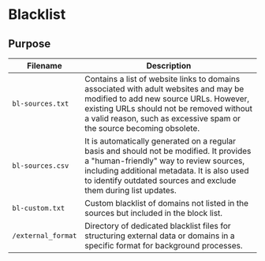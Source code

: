 # Blacklist

## Purpose

| **Filename** | **Description** |
|---|---|
| `bl-sources.txt` | Contains a list of website links to domains associated with adult websites and may be modified to add new source URLs. However, existing URLs should not be removed without a valid reason, such as excessive spam or the source becoming obsolete. |
| `bl-sources.csv` | It is automatically generated on a regular basis and should not be modified. It provides a "human-friendly" way to review sources, including additional metadata. It is also used to identify outdated sources and exclude them during list updates. |
| `bl-custom.txt` | Custom blacklist of domains not listed in the sources but included in the block list. |
| `/external_format` | Directory of dedicated blacklist files for structuring external data or domains in a specific format for background processes. |
